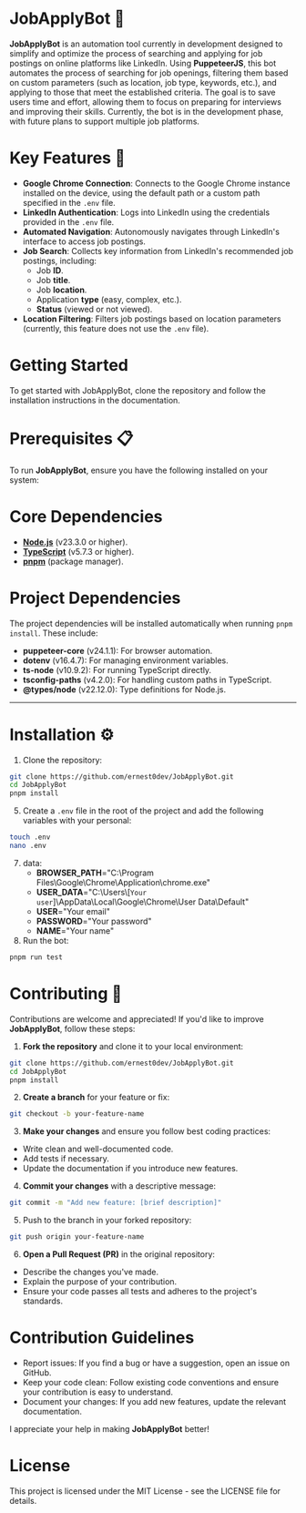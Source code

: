 # JobApplyBot 🤖

**JobApplyBot** is an automation tool currently in development designed to simplify and optimize the process of searching and applying for job postings on online platforms like LinkedIn. Using **PuppeteerJS**, this bot automates the process of searching for job openings, filtering them based on custom parameters (such as location, job type, keywords, etc.), and applying to those that meet the established criteria. The goal is to save users time and effort, allowing them to focus on preparing for interviews and improving their skills. Currently, the bot is in the development phase, with future plans to support multiple job platforms.

# Key Features 🚀

- **Google Chrome Connection**: Connects to the Google Chrome instance installed on the device, using the default path or a custom path specified in the `.env` file.
- **LinkedIn Authentication**: Logs into LinkedIn using the credentials provided in the `.env` file.
- **Automated Navigation**: Autonomously navigates through LinkedIn's interface to access job postings.
- **Job Search**: Collects key information from LinkedIn's recommended job postings, including:
  - Job **ID**.
  - Job **title**.
  - Job **location**.
  - Application **type** (easy, complex, etc.).
  - **Status** (viewed or not viewed).
- **Location Filtering**: Filters job postings based on location parameters (currently, this feature does not use the `.env` file).

# Getting Started

To get started with JobApplyBot, clone the repository and follow the installation instructions in the documentation.

# Prerequisites 📋

To run **JobApplyBot**, ensure you have the following installed on your system:

# Core Dependencies

- **[Node.js](https://nodejs.org/)** (v23.3.0 or higher).
- **[TypeScript](https://www.typescriptlang.org/)** (v5.7.3 or higher).
- **[pnpm](https://pnpm.io/)** (package manager).

# Project Dependencies

The project dependencies will be installed automatically when running `pnpm install`. These include:

- **puppeteer-core** (v24.1.1): For browser automation.
- **dotenv** (v16.4.7): For managing environment variables.
- **ts-node** (v10.9.2): For running TypeScript directly.
- **tsconfig-paths** (v4.2.0): For handling custom paths in TypeScript.
- **@types/node** (v22.12.0): Type definitions for Node.js.

---

# Installation ⚙️

1. Clone the repository:
```bash
git clone https://github.com/ernest0dev/JobApplyBot.git
cd JobApplyBot
pnpm install
```
5. Create a `.env` file in the root of the project and add the following variables with your personal:
```bash
touch .env
nano .env
```
7. data:
   - **BROWSER_PATH**="C:\\Program Files\\Google\\Chrome\\Application\\chrome.exe"
   - **USER_DATA**="C:\\Users\\[`Your user`]\\AppData\\Local\\Google\\Chrome\\User Data\\Default"
   - **USER**="Your email"
   - **PASSWORD**="Your password"
   - **NAME**="Your name"
8. Run the bot:
```bash
pnpm run test
```

# Contributing 🤝

Contributions are welcome and appreciated! If you'd like to improve **JobApplyBot**, follow these steps:

1. **Fork the repository** and clone it to your local environment:

```bash
git clone https://github.com/ernest0dev/JobApplyBot.git
cd JobApplyBot
pnpm install
```

2. **Create a branch** for your feature or fix:

```bash
git checkout -b your-feature-name
```

3. **Make your changes** and ensure you follow best coding practices:

- Write clean and well-documented code.
- Add tests if necessary.
- Update the documentation if you introduce new features.

4. **Commit your changes** with a descriptive message:

```bash
git commit -m "Add new feature: [brief description]"
```

5. Push to the branch in your forked repository:

```bash
git push origin your-feature-name
```

6. **Open a Pull Request (PR)** in the original repository:

- Describe the changes you've made.
- Explain the purpose of your contribution.
- Ensure your code passes all tests and adheres to the project's standards.

# Contribution Guidelines

- Report issues: If you find a bug or have a suggestion, open an issue on GitHub.
- Keep your code clean: Follow existing code conventions and ensure your contribution is easy to understand.
- Document your changes: If you add new features, update the relevant documentation.

I appreciate your help in making **JobApplyBot** better!

# License

This project is licensed under the MIT License - see the LICENSE file for details.
